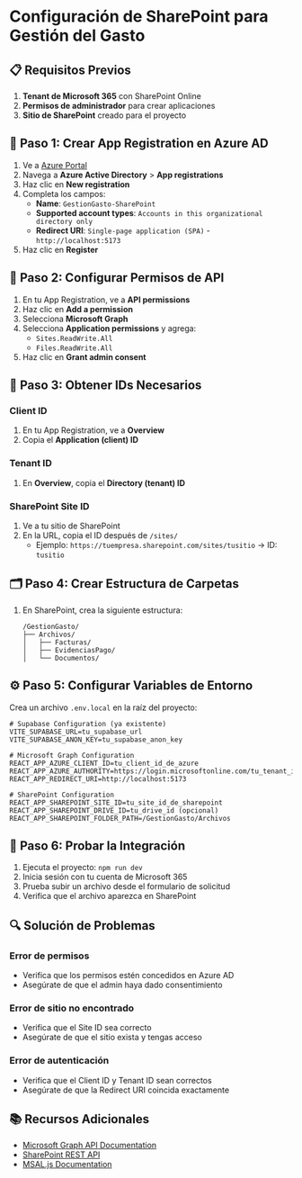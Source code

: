 # Configuración de SharePoint para Gestión del Gasto

## 📋 Requisitos Previos

1. **Tenant de Microsoft 365** con SharePoint Online
2. **Permisos de administrador** para crear aplicaciones
3. **Sitio de SharePoint** creado para el proyecto

## 🔧 Paso 1: Crear App Registration en Azure AD

1. Ve a [Azure Portal](https://portal.azure.com)
2. Navega a **Azure Active Directory** > **App registrations**
3. Haz clic en **New registration**
4. Completa los campos:
   - **Name**: `GestionGasto-SharePoint`
   - **Supported account types**: `Accounts in this organizational directory only`
   - **Redirect URI**: `Single-page application (SPA)` - `http://localhost:5173`
5. Haz clic en **Register**

## 🔑 Paso 2: Configurar Permisos de API

1. En tu App Registration, ve a **API permissions**
2. Haz clic en **Add a permission**
3. Selecciona **Microsoft Graph**
4. Selecciona **Application permissions** y agrega:
   - `Sites.ReadWrite.All`
   - `Files.ReadWrite.All`
5. Haz clic en **Grant admin consent**

## 📝 Paso 3: Obtener IDs Necesarios

### Client ID
1. En tu App Registration, ve a **Overview**
2. Copia el **Application (client) ID**

### Tenant ID
1. En **Overview**, copia el **Directory (tenant) ID**

### SharePoint Site ID
1. Ve a tu sitio de SharePoint
2. En la URL, copia el ID después de `/sites/`
   - Ejemplo: `https://tuempresa.sharepoint.com/sites/tusitio` → ID: `tusitio`

## 🗂️ Paso 4: Crear Estructura de Carpetas

1. En SharePoint, crea la siguiente estructura:
   ```
   /GestionGasto/
   ├── Archivos/
   │   ├── Facturas/
   │   ├── EvidenciasPago/
   │   └── Documentos/
   ```

## ⚙️ Paso 5: Configurar Variables de Entorno

Crea un archivo `.env.local` en la raíz del proyecto:

```env
# Supabase Configuration (ya existente)
VITE_SUPABASE_URL=tu_supabase_url
VITE_SUPABASE_ANON_KEY=tu_supabase_anon_key

# Microsoft Graph Configuration
REACT_APP_AZURE_CLIENT_ID=tu_client_id_de_azure
REACT_APP_AZURE_AUTHORITY=https://login.microsoftonline.com/tu_tenant_id
REACT_APP_REDIRECT_URI=http://localhost:5173

# SharePoint Configuration
REACT_APP_SHAREPOINT_SITE_ID=tu_site_id_de_sharepoint
REACT_APP_SHAREPOINT_DRIVE_ID=tu_drive_id (opcional)
REACT_APP_SHAREPOINT_FOLDER_PATH=/GestionGasto/Archivos
```

## 🚀 Paso 6: Probar la Integración

1. Ejecuta el proyecto: `npm run dev`
2. Inicia sesión con tu cuenta de Microsoft 365
3. Prueba subir un archivo desde el formulario de solicitud
4. Verifica que el archivo aparezca en SharePoint

## 🔍 Solución de Problemas

### Error de permisos
- Verifica que los permisos estén concedidos en Azure AD
- Asegúrate de que el admin haya dado consentimiento

### Error de sitio no encontrado
- Verifica que el Site ID sea correcto
- Asegúrate de que el sitio exista y tengas acceso

### Error de autenticación
- Verifica que el Client ID y Tenant ID sean correctos
- Asegúrate de que la Redirect URI coincida exactamente

## 📚 Recursos Adicionales

- [Microsoft Graph API Documentation](https://docs.microsoft.com/en-us/graph/)
- [SharePoint REST API](https://docs.microsoft.com/en-us/sharepoint/dev/sp-add-ins/get-to-know-the-sharepoint-rest-service)
- [MSAL.js Documentation](https://docs.microsoft.com/en-us/azure/active-directory/develop/msal-overview)
